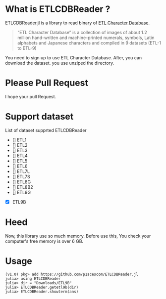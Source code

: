 # What is ETLCDBReader ?
ETLCDBReader.jl is a library to read binary of [ETL Character Database](http://www.yahoo.co.jp).

> “ETL Character Database” is a collection of images of about 1.2 million hand-written and machine-printed numerals, symbols, Latin alphabets and Japanese characters and compiled in 9 datasets (ETL-1 to ETL-9)

You need to sign up to use ETL Character Database.
After, you can download the dataset.
you use unziped the directory.

# Please Pull Request
I hope your pull Request.

# Support dataset
List of dataset supprted ETLCDBReader

- [] ETL1
- [] ETL2
- [] ETL3
- [] ETL4
- [] ETL5
- [] ETL6
- [] ETL7L
- [] ETL7S
- [] ETL8G
- [] ETL8B2
- [] ETL9G
- [x] ETL9B

# Heed
Now, this library use so much memory.
Before use this, You check your computer's free memory is over 6 GB.

# Usage 

```
(v1.0) pkg> add https://github.com/p1scescom/ETLCDBReader.jl
julia> using ETLCDBReader
julia> dir = "Downloads/ETL9B"
julia> ETLCDBReader.getetl9b(dir)
julia> ETLCDBReader.showterm(ans)
```
